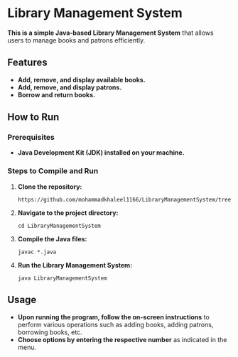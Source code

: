 # Library Management System

**This is a simple Java-based Library Management System** that allows users to manage books and patrons efficiently.

## Features

- **Add, remove, and display available books.**
- **Add, remove, and display patrons.**
- **Borrow and return books.**

## How to Run

### Prerequisites

- **Java Development Kit (JDK) installed on your machine.**

### Steps to Compile and Run

1. **Clone the repository:**

    ```
    https://github.com/mohammadkhaleel1166/LibraryManagementSystem/tree/main
    ```

2. **Navigate to the project directory:**

    ```
    cd LibraryManagementSystem
    ```

3. **Compile the Java files:**

    ```
    javac *.java
    ```

4. **Run the Library Management System:**

    ```
    java LibraryManagementSystem
    ```

## Usage

- **Upon running the program, follow the on-screen instructions** to perform various operations such as adding books, adding patrons, borrowing books, etc.
- **Choose options by entering the respective number** as indicated in the menu.



